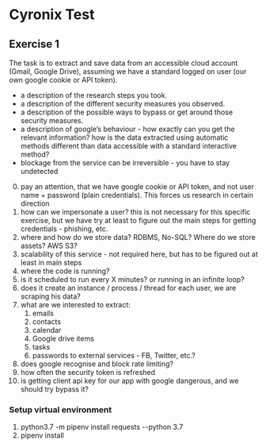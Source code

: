 # Cyronix Test
## Exercise 1
The task is to extract and save data from an accessible cloud account (Gmail, Google Drive),
assuming we have a standard logged on user (our own google cookie or API token).

- a description of the research steps you took.
- a description of the different security measures you observed.
- a description of the possible ways to bypass or get around those security measures.
- a description of google’s behaviour - how exactly can you get the relevant information? how is the data extracted using automatic methods different than data accessible with a standard interactive method?
- blockage from the service can be irreversible - you have to stay undetected

0) pay an attention, that we have google cookie or API token,
and not user name + password (plain credentials). This forces us research in certain direction
1) how can we impersonate a user? this is not necessary for this specific exercise,
but we have try at least to figure out the main steps for getting credentials - phishing, etc.
2) where and how do we store data? RDBMS, No-SQL? Where do we store assets? AWS S3?
3) scalability of this service - not required here, but has to be figured out at least in main steps
4) where the code is running?
5) is it scheduled to run every X minutes? or running in an infinite loop?
6) does it create an instance / process / thread for each user, we are scraping his data?
7) what are we interested to extract:
    1) emails
    2) contacts
    3) calendar
    4) Google drive items
    5) tasks
    6) passwords to external services - FB, Twitter, etc.?
8) does google recognise and block rate limiting?
9) how often the security token is refreshed
10) is getting client api key for our app with google dangerous, and we should try bypass it?

### Setup virtual environment
1. python3.7 -m pipenv install requests --python 3.7
2. pipenv install